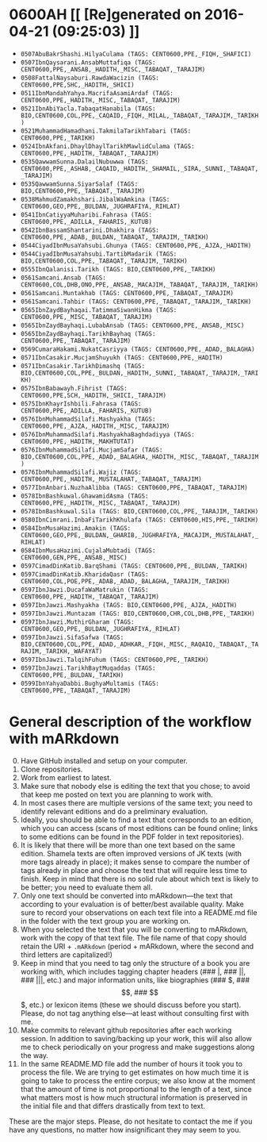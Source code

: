 # 0600AH [[ [Re]generated on 2016-04-21 (09:25:03) ]]

* `0507AbuBakrShashi.HilyaCulama (TAGS: CENT0600,PPE,_FIQH,_SHAFICI)`
* `0507IbnQaysarani.AnsabMuttafiqa (TAGS: CENT0600,PPE,_ANSAB,_HADITH,_MISC,_TABAQAT,_TARAJIM)`
* `0508FattalNaysaburi.RawdaWacizin (TAGS: CENT0600,PPE,SHC,_HADITH,_SHICI)`
* `0511IbnMandahYahya.MacrifaAsamiArdaf (TAGS: CENT0600,PPE,_HADITH,_MISC,_TABAQAT,_TARAJIM)`
* `0521IbnAbiYacla.TabaqatHanabila (TAGS: BIO,CENT0600,COL,PPE,_CAQAID,_FIQH,_MILAL,_TABAQAT,_TARAJIM,_TARIKH)`
* `0521MuhammadHamadhani.TakmilaTarikhTabari (TAGS: CENT0600,PPE,_TARIKH)`
* `0524IbnAkfani.DhaylDhaylTarikhMawlidCulama (TAGS: CENT0600,PPE,_HADITH,_TABAQAT,_TARAJIM)`
* `0535QawwamSunna.DalailNubuwwa (TAGS: CENT0600,PPE,_ASHAB,_CAQAID,_HADITH,_SHAMAIL,_SIRA,_SUNNI,_TABAQAT,_TARAJIM)`
* `0535QawwamSunna.SiyarSalaf (TAGS: BIO,CENT0600,PPE,_TABAQAT,_TARAJIM)`
* `0538MahmudZamakhshari.JibalWaAmkina (TAGS: CENT0600,GEO,PPE,_BULDAN,_JUGHRAFIYA,_RIHLAT)`
* `0541IbnCatiyyaMuharibi.Fahrasa (TAGS: CENT0600,PPE,_ADILLA,_FAHARIS,_KUTUB)`
* `0542IbnBassamShantarini.Dhakhira (TAGS: CENT0600,PPE,_ADAB,_BULDAN,_TABAQAT,_TARAJIM,_TARIKH)`
* `0544CiyadIbnMusaYahsubi.Ghunya (TAGS: CENT0600,PPE,_AJZA,_HADITH)`
* `0544CiyadIbnMusaYahsubi.TartibMadarik (TAGS: BIO,CENT0600,COL,PPE,_TABAQAT,_TARAJIM,_TARIKH)`
* `0555IbnQalanisi.Tarikh (TAGS: BIO,CENT0600,PPE,_TARIKH)`
* `0561Samcani.Ansab (TAGS: CENT0600,COL,DHB,ONO,PPE,_ANSAB,_MACAJIM,_TABAQAT,_TARAJIM,_TARIKH)`
* `0561Samcani.Muntakhab (TAGS: CENT0600,PPE,_TABAQAT,_TARAJIM)`
* `0561Samcani.Tahbir (TAGS: CENT0600,PPE,_TABAQAT,_TARAJIM,_TARIKH)`
* `0565IbnZaydBayhaqai.TatimmaSiwanHikma (TAGS: CENT0600,PPE,_MISC,_TABAQAT,_TARAJIM)`
* `0565IbnZaydBayhaqi.LubabAnsab (TAGS: CENT0600,PPE,_ANSAB,_MISC)`
* `0565IbnZaydBayhaqi.TarikhBayhaq (TAGS: CENT0600,PPE,_TABAQAT,_TARAJIM)`
* `0569CumaraHakami.NukatCasriyya (TAGS: CENT0600,PPE,_ADAD,_BALAGHA)`
* `0571IbnCasakir.MucjamShuyukh (TAGS: CENT0600,PPE,_HADITH)`
* `0571IbnCasakir.TarikhDimashq (TAGS: BIO,CENT0600,COL,PPE,_BULDAN,_HADITH,_SUNNI,_TABAQAT,_TARAJIM,_TARIKH)`
* `0575IbnBabawayh.Fihrist (TAGS: CENT0600,PPE,SCH,_HADITH,_SHICI,_TARAJIM)`
* `0575IbnKhayrIshbili.Fahrasa (TAGS: CENT0600,PPE,_ADILLA,_FAHARIS,_KUTUB)`
* `0576IbnMuhammadSilafi.Mashyakha (TAGS: CENT0600,PPE,_AJZA,_HADITH,_MISC,_TARAJIM)`
* `0576IbnMuhammadSilafi.MashyakhaBaghdadiyya (TAGS: CENT0600,PPE,_HADITH,_MAKHTUTAT)`
* `0576IbnMuhammadSilafi.MucjamSafar (TAGS: BIO,CENT0600,COL,PPE,_ADAD,_BALAGHA,_HADITH,_MISC,_TABAQAT,_TARAJIM)`
* `0576IbnMuhammadSilafi.Wajiz (TAGS: CENT0600,PPE,_HADITH,_MUSTALAHAT,_TABAQAT,_TARAJIM)`
* `0577IbnAnbari.NuzhaAlibba (TAGS: CENT0600,PPE,_TABAQAT,_TARAJIM)`
* `0578IbnBashkuwal.GhawamidAsma (TAGS: CENT0600,PPE,_HADITH,_MISC,_TABAQAT,_TARAJIM)`
* `0578IbnBashkuwal.Sila (TAGS: BIO,CENT0600,COL,PPE,_TARAJIM,_TARIKH)`
* `0580IbnCimrani.InbaFiTarikhKhulafa (TAGS: CENT0600,HIS,PPE,_TARIKH)`
* `0584IbnMusaHazimi.Amakin (TAGS: CENT0600,GEO,PPE,_BULDAN,_GHARIB,_JUGHRAFIYA,_MACAJIM,_MUSTALAHAT,_RIHLAT)`
* `0584IbnMusaHazimi.CujalaMubtadi (TAGS: CENT0600,GEN,PPE,_ANSAB,_MISC)`
* `0597CimadDinKatib.BarqShami (TAGS: CENT0600,PPE,_BULDAN,_TARIKH)`
* `0597CimadDinKatib.KharidaQasr (TAGS: CENT0600,COL,POE,PPE,_ADAB,_ADAD,_BALAGHA,_TARAJIM,_TARIKH)`
* `0597IbnJawzi.DucafaWaMatrukin (TAGS: CENT0600,PPE,_HADITH,_TABAQAT,_TARAJIM)`
* `0597IbnJawzi.Mashyakha (TAGS: BIO,CENT0600,PPE,_AJZA,_HADITH)`
* `0597IbnJawzi.Muntazam (TAGS: BIO,CENT0600,CHR,COL,DHB,PPE,_TARIKH)`
* `0597IbnJawzi.MuthirGharam (TAGS: CENT0600,GEO,PPE,_BULDAN,_JUGHRAFIYA,_RIHLAT)`
* `0597IbnJawzi.SifaSafwa (TAGS: BIO,CENT0600,COL,PPE,_ADAD,_ADHKAR,_FIQH,_MISC,_RAQAIQ,_TABAQAT,_TARAJIM,_TARIKH,_WAFAYAT)`
* `0597IbnJawzi.TalqihFuhum (TAGS: CENT0600,PPE,_TARIKH)`
* `0597IbnJawzi.TarikhBaytMuqaddas (TAGS: CENT0600,PPE,_BULDAN,_TARIKH)`
* `0599IbnYahyaDabbi.BughyaMultamis (TAGS: CENT0600,PPE,_TABAQAT,_TARAJIM)`


# General description of the workflow with mARkdown

0. Have GitHub installed and setup on your computer.
1. Clone repositories.
2. Work from earliest to latest.
3. Make sure that nobody else is editing the text that you chose; to avoid that keep me posted on text you are planning to work with. 
4. In most cases there are multiple versions of the same text; you need to identify relevant editions and do a preliminary evaluation. 
5. Ideally,  you should be able to find a text that corresponds to an edition,  which you can access (scans of most editions can be found online; links to some editions can be found in the PDF folder in text repositories). 
6. It is likely that there will be more than one text based on the same edition. Shamela texts are often improved versions of JK texts (with more tags already in place);  it makes sense to compare the number of tags already in place and choose the text that will require less time to finish. Keep in mind that there is no solid rule about which text is likely to be better; you need to evaluate them all.
7. Only one text should be converted into mARkdown—the text that according to your evaluation is of better/best available quality. Make sure to record your observations on each text file into a README.md file in the folder with the text group you are working on. 
8. When you selected the text that you will be converting to mARkdown, work with the copy of that text file. The file name of that copy should retain the URI + `.mARkdown` (period + mARkdown,  where the second and third letters are capitalized!) 
9. Keep in mind that you need to tag only the structure of a book you are working with,  which includes tagging chapter headers (### |,  ### ||,  ### |||, etc.) and major information units, like biographies (### $,  ### $$,  ### $$$,  etc.) or lexicon items (these we should discuss before you start). Please,  do not tag anything else—at least without consulting first with me. 
10. Make commits to relevant github repositories after each working session.  In addition to saving/backing up your work,  this will also allow me to check periodically on your progress and make suggestions along the way.
11. In the same README.MD file add the number of hours it took you to process the file. We are trying to get estimates on how much time it is going to take to process the entire corpus; we also know at the moment that the amount of time is not proportional to the length of a text, since what matters most is how much structural information is preserved in the initial file and that differs drastically from text to text.

These are the major steps.  Please,  do not hesitate to contact the me if you have any questions, no matter how insignificant they may seem to you.

